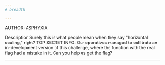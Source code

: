 ```yaml
---
# breadth

---
```


AUTHOR: ASPHYXIA

Description
Surely this is what people mean when they say "horizontal scaling," right?
TOP SECRET INFO:
Our operatives managed to exfiltrate an in-development version of this challenge, 
where the function with the real flag had a mistake in it. Can you help us get the 
flag?

---



